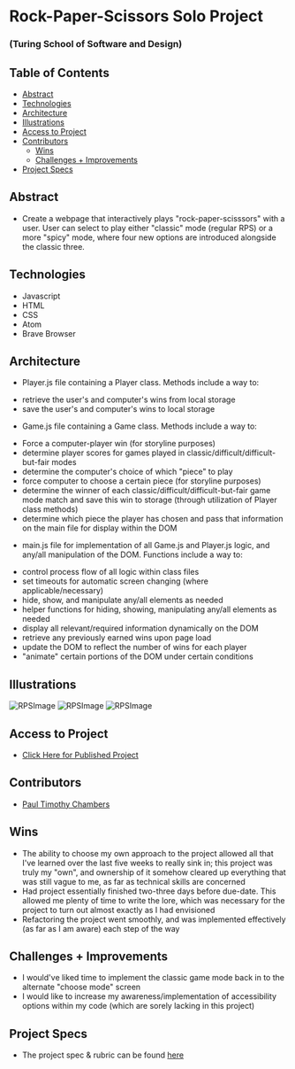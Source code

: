 # Rock-Paper-Scissors Solo Project

### (Turing School of Software and Design)

## Table of Contents

  - [Abstract](#abstract)
  - [Technologies](#technologies)
  - [Architecture](#architecture)
  - [Illustrations](#illustrations)
  - [Access to Project](#access-to-project)
  - [Contributors](#contributors)
	- [Wins](#wins)
	- [Challenges + Improvements](#challenges-+-improvements)
  - [Project Specs](#project-specs)


## Abstract

* Create a webpage that interactively plays "rock-paper-scisssors" with a user. User can select to play either "classic" mode (regular RPS) or a more "spicy" mode, where four new options are introduced alongside the classic three.


## Technologies

* Javascript
* HTML
* CSS
* Atom
* Brave Browser


## Architecture

* Player.js file containing a Player class. Methods include a way to:
- retrieve the user's and computer's wins from local storage
- save the user's and computer's wins to local storage
* Game.js file containing a Game class. Methods include a way to:
- Force a computer-player win (for storyline purposes)
- determine player scores for games played in classic/difficult/difficult-but-fair modes
- determine the computer's choice of which "piece" to play
- force computer to choose a certain piece (for storyline purposes)
- determine the winner of each classic/difficult/difficult-but-fair game mode match and save this win to storage (through utilization of Player class methods)
- determine which piece the player has chosen and pass that information on the main file for display within the DOM
* main.js file for implementation of all Game.js and Player.js logic, and any/all manipulation of the DOM. Functions include a way to:
- control process flow of all logic within class files
- set timeouts for automatic screen changing (where applicable/necessary)
- hide, show, and manipulate any/all elements as needed
- helper functions for hiding, showing, manipulating any/all elements as needed
- display all relevant/required information dynamically on the DOM
- retrieve any previously earned wins upon page load
- update the DOM to reflect the number of wins for each player
- "animate" certain portions of the DOM under certain conditions

## Illustrations

![RPSImage](https://i.imgur.com/0jxW2XF.png)
![RPSImage](https://i.imgur.com/4cCG3G8.png)
![RPSImage](https://i.imgur.com/iZ17O8C.png)


## Access to Project

* [Click Here for Published Project](https://paultimothychambers.github/romcom/)


## Contributors

* [Paul Timothy Chambers](https://github.com/PaulTimothyChambers)


## Wins

* The ability to choose my own approach to the project allowed all that I've learned over the last five weeks to really sink in; this project was truly my "own", and ownership of it somehow cleared up everything that was still vague to me, as far as technical skills are concerned
* Had project essentially finished two-three days before due-date. This allowed me plenty of time to write the lore, which was necessary for the project to turn out almost exactly as I had envisioned
* Refactoring the project went smoothly, and was implemented effectively (as far as I am aware) each step of the way


## Challenges + Improvements

* I would've liked time to implement the classic game mode back in to the alternate "choose mode" screen
* I would like to increase my awareness/implementation of accessibility options within my code (which are sorely lacking in this project)


## Project Specs

* The project spec & rubric can be found [here](https://frontend.turing.edu/projects/module-1/rock-paper-scissors-solo.html)
